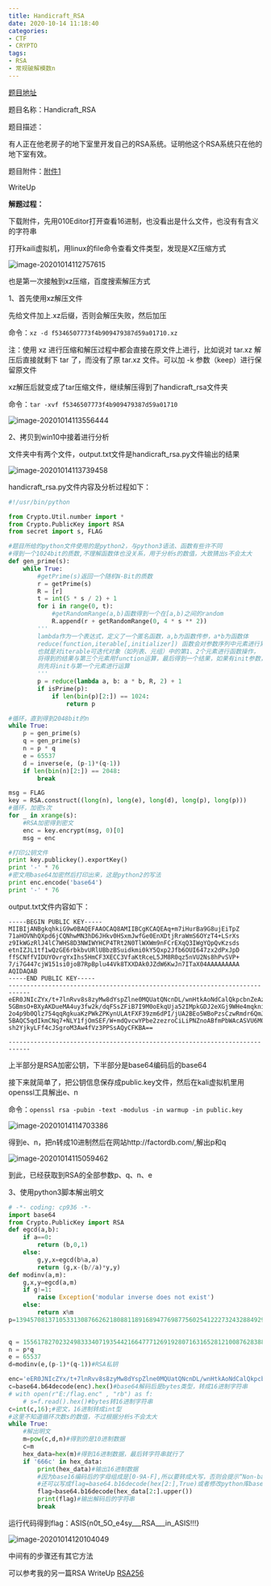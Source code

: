 ```yaml
---
title: Handicraft_RSA
date: 2020-10-14 11:18:40
categories:
- CTF
- CRYPTO
tags:
- RSA
- 常规破解模数n
---
```


[题目地址](https://adworld.xctf.org.cn/task/answer?type=crypto&number=5&grade=1&id=4981&page=3)

题目名称：Handicraft_RSA

题目描述：

有人正在他老房子的地下室里开发自己的RSA系统。证明他这个RSA系统只在他的地下室有效。

题目附件：[附件1](https://adworld.xctf.org.cn/media/task/attachments/f5346507773f4b909479387d59a01710)

<!-- more -->

WriteUp

**解题过程：**

下载附件，先用010Editor打开查看16进制，也没看出是什么文件，也没有有含义的字符串

打开kaili虚拟机，用linux的file命令查看文件类型，发现是XZ压缩方式

![image-20201014112757615](Handicraft-RSA/image-20201014112757615.png)

也是第一次接触到xz压缩，百度搜索解压方式

1、首先使用xz解压文件

先给文件加上.xz后缀，否则会解压失败，然后加压

命令：`xz -d f5346507773f4b909479387d59a01710.xz`

注：使用 xz 进行压缩和解压过程中都会直接在原文件上进行，比如说对 tar.xz 解压后直接就剩下 tar 了，而没有了原 tar.xz 文件。可以加 -k 参数（keep）进行保留原文件

xz解压后就变成了tar压缩文件，继续解压得到了handicraft_rsa文件夹

命令：`tar -xvf f5346507773f4b909479387d59a01710`

![image-20201014113556444](Handicraft-RSA/image-20201014113556444.png)

2、拷贝到win10中接着进行分析

文件夹中有两个文件，output.txt文件是handicraft_rsa.py文件输出的结果

![image-20201014113739458](Handicraft-RSA/image-20201014113739458.png)

handicraft_rsa.py文件内容及分析过程如下：

```python
#!/usr/bin/python

from Crypto.Util.number import *
from Crypto.PublicKey import RSA
from secret import s, FLAG

#题目所给的python文件使用的是python2，与python3语法、函数有些许不同
#得到一个1024bit的质数,不理解函数体也没关系，用于分析s的数值，大致猜出s不会太大
def gen_prime(s):
    while True:
		#getPrime(s)返回一个随机N-Bit的质数
        r = getPrime(s)
        R = [r]
        t = int(5 * s / 2) + 1
        for i in range(0, t):
			#getRandomRange(a,b)函数得到一个在[a,b)之间的random
            R.append(r + getRandomRange(0, 4 * s ** 2))
		'''
		lambda作为一个表达式，定义了一个匿名函数，a,b为函数传参，a*b为函数体
		reduce(function,iterable[,initializer]) 函数会对参数序列中元素进行累积。
		也就是对iterable可迭代对象（如列表、元组）中的第1、2个元素进行函数操作，
		将得到的结果与第三个元素用function运算，最后得到一个结果，如果有init参数，
		则先将init与第一个元素进行运算
		'''
        p = reduce(lambda a, b: a * b, R, 2) + 1
        if isPrime(p):
            if len(bin(p)[2:]) == 1024:
                return p

#循环，直到得到2048bit的n
while True:
    p = gen_prime(s)
    q = gen_prime(s)
    n = p * q
    e = 65537
    d = inverse(e, (p-1)*(q-1))
    if len(bin(n)[2:]) == 2048:
        break

msg = FLAG
key = RSA.construct((long(n), long(e), long(d), long(p), long(p)))
#循环，加密s次
for _ in xrange(s):
	#RSA加密得到密文
    enc = key.encrypt(msg, 0)[0]
    msg = enc

#打印公钥文件
print key.publickey().exportKey()
print '-' * 76
#密文用base64加密然后打印出来，这是python2的写法
print enc.encode('base64')
print '-' * 76

```

output.txt文件内容如下：

```
-----BEGIN PUBLIC KEY-----
MIIBIjANBgkqhkiG9w0BAQEFAAOCAQ8AMIIBCgKCAQEAq+m7iHurBa9G8ujEiTpZ
71aHOVNhQXpd6jCQNhwMN3hD6JHkv0HSxmJwfGe0EnXDtjRraWmS6OYzT4+LSrXs
z9IkWGzRlJ4lC7WHS8D3NWIWYHCP4TRt2N0TlWXWm9nFCrEXqQ3IWgYQpQvKzsds
etnIZJL1tf1wQzGE6rbkbvURlUBbzBSuidkmi0kY5Qxp2Jfb6OUI647zx2dPxJpD
ffSCNffVIDUYOvrgYxIhs5HmCF3XECC3VfaKtRceL5JM8R0qz5nVU2Ns8hPvSVP+
7/i7G447cjW151si0joB7RpBplu44Vk8TXXDAk0JZdW6KwJn7ITaX04AAAAAAAAA
AQIDAQAB
-----END PUBLIC KEY-----
----------------------------------------------------------------------------
eER0JNIcZYx/t+7lnRvv8s8zyMw8dYspZlne0MQUatQNcnDL/wnHtkAoNdCalQkpcbnZeAz4qeMX
5GBmsO+BXyAKDueMA4uy3fw2k/dqFSsZFiB7I9M0oEkqUja52IMpkGDJ2eXGj9WHe4mqkniIayS4
2o4p9b0Qlz754qqRgkuaKzPWkZPKynULAtFXF39zm6dPI/jUA2BEo5WBoPzsCzwRmdr6QmJXTsau
5BAQC5qdIkmCNq7+NLY1fjOmSEF/W+mdQvcwYPbe2zezroCiLiPNZnoABfmPbWAcASVU6M0YxvnX
sh2YjkyLFf4cJSgroM3Aw4fVz3PPSsAQyCFKBA==

----------------------------------------------------------------------------

```

上半部分是RSA加密公钥，下半部分是base64编码后的base64

接下来就简单了，把公钥信息保存成public.key文件，然后在kali虚拟机里用openssl工具解出e、n

命令：`openssl rsa -pubin -text -modulus -in warmup -in public.key`

![image-20201014114703386](Handicraft-RSA/image-20201014114703386.png)

得到e、n，把n转成10进制然后在网站http://factordb.com/,解出p和q

![image-20201014115059462](Handicraft-RSA/image-20201014115059462.png)

到此，已经获取到RSA的全部参数p、q、n、e

3、使用python3脚本解出明文

```python
# -*- coding: cp936 -*-
import base64
from Crypto.PublicKey import RSA
def egcd(a,b):
    if a==0:
        return (b,0,1)
    else:
        g,y,x=egcd(b%a,a)
        return (g,x-(b//a)*y,y)
def modinv(a,m):
    g,x,y=egcd(a,m)
    if g!=1:
        raise Exception('modular inverse does not exist')
    else:
        return x%m
p=139457081371053313087662621808811891689477698775602541222732432884929677435971504758581219546068100871560676389156360422970589688848020499752936702307974617390996217688749392344211044595211963580524376876607487048719085184308509979502505202804812382023512342185380439620200563119485952705668730322944000000001

  
q = 155617827023249833340719354421664777126919280716316528121008762838820577123085292134385394346751341309377546683859340593439660968379640585296350265350950535158375685103003837903550191128377455111656903429282868722284520586387794090131818535032744071918282383650099890243578253423157468632973312000000000000001 
n = p*q
e = 65537
d=modinv(e,(p-1)*(q-1))#RSA私钥

enc='eER0JNIcZYx/t+7lnRvv8s8zyMw8dYspZlne0MQUatQNcnDL/wnHtkAoNdCalQkpcbnZeAz4qeMX5GBmsO+BXyAKDueMA4uy3fw2k/dqFSsZFiB7I9M0oEkqUja52IMpkGDJ2eXGj9WHe4mqkniIayS42o4p9b0Qlz754qqRgkuaKzPWkZPKynULAtFXF39zm6dPI/jUA2BEo5WBoPzsCzwRmdr6QmJXTsau5BAQC5qdIkmCNq7+NLY1fjOmSEF/W+mdQvcwYPbe2zezroCiLiPNZnoABfmPbWAcASVU6M0YxvnXsh2YjkyLFf4cJSgroM3Aw4fVz3PPSsAQyCFKBA=='
c=base64.b64decode(enc).hex()#base64解码后是bytes类型，转成16进制字符串
# with open(r"E:/flag.enc" , "rb") as f:
    # s=f.read().hex()#bytes转16进制字符串
c=int(c,16);#密文，16进制转成int型
#这里不知道循环次数s的数值，不过根据分析s不会太大
while True:
    #解出明文
    m=pow(c,d,n)#得到的是10进制数据
    c=m
    hex_data=hex(m)#得到16进制数据，最后转字符串就行了
    if '666c' in hex_data:
        print(hex_data)#输出16进制数据
        #因为base16编码后的字母组成是[0-9A-F],所以要转成大写，否则会提示“Non-base16 digit found”
        #还可以写成flag=base64.b16decode(hex[2:],True)或者修改python库base64源码里的b16decode()函数第二个参数为True
        flag=base64.b16decode(hex_data[2:].upper())
        print(flag)#输出解码后的字符串
        break
```

运行代码得到flag：ASIS{n0t_5O_e4sy___RSA___in_ASIS!!!}

![image-20201014120104049](Handicraft-RSA/image-20201014120104049.png)





中间有的步骤还有其它方法

可以参考我的另一篇RSA WriteUp  [RSA256](https://z2bns.github.io/2020/10/10/RSA256/)